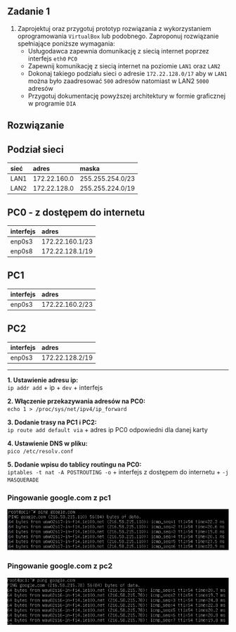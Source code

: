Zadanie 1
---------

1. Zaprojektuj oraz przygotuj prototyp rozwiązania z wykorzystaniem oprogramowania ``VirtualBox`` lub podobnego. 
Zaproponuj rozwiązanie spełniające poniższe wymagania:
   * Usługodawca zapewnia domunikację z siecią internet poprzez interfejs ``eth0`` ``PC0``
   * Zapewnij komunikację z siecią internet na poziomie ``LAN1`` oraz ``LAN2``
   * Dokonaj takiego podziału sieci o adresie ``172.22.128.0/17`` aby w ``LAN1`` można było zaadresować ``500`` adresów natomiast w LAN2 ``5000`` adresów    
   * Przygotuj dokumentację powyższej architektury w formie graficznej w programie ``DIA``
 
Rozwiązanie
-----------

Podział sieci
-------------
| sieć | adres | maska |
|:-----|:------|:------|
| LAN1 | 172.22.160.0 | 255.255.254.0/23 |
| LAN2 | 172.22.128.0 | 255.255.224.0/19 |


PC0 - z dostępem do internetu
---
|  interfejs   | adres  |
|:-------------| :------| 
| enp0s3 | 172.22.160.1/23  |
| enp0s8 | 172.22.128.1/19  |

PC1
---
|  interfejs   | adres  |
|:-------------| :------|
| enp0s3 | 172.22.160.2/23 | 

PC2
---
|  interfejs   | adres  |
|:-------------| :------| 
| enp0s3 | 172.22.128.2/19 |

--------------

**1. Ustawienie adresu ip:**  
``ip addr add`` + ip + ``dev`` + interfejs  

**2. Włączenie przekazywania adresów na PC0:**  
``echo 1 > /proc/sys/net/ipv4/ip_forward``

**3. Dodanie trasy na PC1 i PC2:**  
``ip route add default via`` + adres ip PC0 odpowiedni dla danej karty

**4. Ustawienie DNS w pliku:**  
``pico /etc/resolv.conf``  

**5. Dodanie wpisu do tablicy routingu na PC0:**  
``iptables -t nat -A POSTROUTING -o`` + interfejs z dostępem do internetu + ``-j MASQUERADE``


### Pingowanie google.com z pc1
 ![pc1](pc1.png)


### Pingowanie google.com z pc2
 ![pc2](pc2.png)
